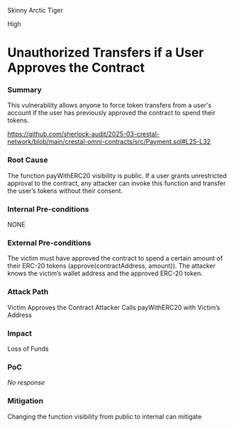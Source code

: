 Skinny Arctic Tiger

High

# Unauthorized Transfers if a User Approves the Contract

### Summary

This vulnerability allows anyone to force token transfers from a user's account if the user has previously approved the contract to spend their tokens. 

https://github.com/sherlock-audit/2025-03-crestal-network/blob/main/crestal-omni-contracts/src/Payment.sol#L25-L32


### Root Cause

The function payWithERC20 visibility is public. If a user grants unrestricted approval to the contract, any attacker can invoke this function and transfer the user’s tokens without their consent.


### Internal Pre-conditions

NONE

### External Pre-conditions

The victim must have approved the contract to spend a certain amount of their ERC-20 tokens (approve(contractAddress, amount)).
The attacker knows the victim’s wallet address and the approved ERC-20 token.


### Attack Path

Victim Approves the Contract
Attacker Calls payWithERC20 with Victim’s Address

### Impact

Loss of Funds

### PoC

_No response_

### Mitigation

Changing the function visibility from public to internal can mitigate